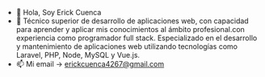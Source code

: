 - 👋 Hola, Soy Erick Cuenca
- 👀 Técnico superior de desarrollo de aplicaciones
web, con capacidad para aprender y aplicar
mis conocimientos al ámbito profesional.con
experiencia como programador full stack.
Especializado en el desarrollo y
mantenimiento de aplicaciones web utilizando
tecnologías como Laravel, PHP, Node, MySQL y
Vue.js.
- 📫 Mi email -> erickcuenca4267@gmail.com 
